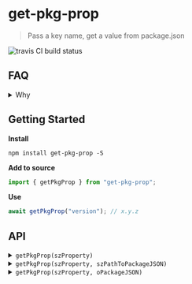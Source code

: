 # get-pkg-prop

> Pass a key name, get a value from package.json

![travis CI build status](https://travis-ci.org/servexyz/get-pkg-prop.svg?branch=master)

## FAQ

<details><summary>Why</summary>

<ul>
<li>Initially motivated by the desire to print package version</li>
<li>Destructuring rocks. <code>const { version } = require('./package.json')</code>. 
<ul> 
<li>Require's caching makes it difficult to use with development. Read more <a href="https://goenning.net/2016/04/14/stop-reading-json-files-with-require/">here </a>
<li>Unfortunately, Webpack throws a critical warning when using dynamic requires in certain circumstances (see <a href="https://github.com/TooTallNate/node-bindings/issues/42">example here</a>). And while there are supposed fixes, I wanted to avoid the cluster altogether since I use webpack in almost every javascript project</li>
</li>
</ul>
<li>
I wanted to have a more diverse API for different situations. 
<ul><li>Module self-testing? Call <code>get-pkg-prop("property")</code> without specifying package. </li>

<li>Testing child-module? Call <code>get-pkg-prop("property", "/sub/path/to/package.json")</code> with package path specified.</li>

<li>Mock testing? Create a mock package JSON object and call it with <code>get-pkg-prop("property", myPkgObj)</code>
</li>
</ul>

</li>
</ul>
</details>

## Getting Started

**Install**

```
npm install get-pkg-prop -S
```

**Add to source**

```js
import { getPkgProp } from "get-pkg-prop";
```

**Use**

```js
await getPkgProp("version"); // x.y.z
```

## API

<details><summary> <code>getPkgProp(szProperty)</code></h4></summary>
<b>Where</b>

- _szProperty_ is the name of the property.

<b>How</b>

- This uses [pkg-up](https://github.com/sindresorhus/pkg-up) to find the closest `package.json`.

<b>Why</b>

- Useful for confirmations when toggling between local linked deps and remote installed deps. I wanted to enable modules to self-report relevant meta info (like their version)

<hr />
  </details>

<details><summary> <code>getPkgProp(szProperty, szPathToPackageJSON)</code></h4></summary>
<b>Where</b>

- _szProperty_ is the name of the property.
- _szPathToPackageJSON_ is the path to either your package.json file or the directory which contains the package.json file.

<b>Why</b>

- Specifying the path allows you to access the package of sub-modules or installed dependencies.

<hr />
</details>

<details><summary> <code>getPkgProp(szProperty, oPackageJSON)</code></h4></summary>
<b>Where</b>

- _szProperty_ is the name of the property.
- _oPackageJSON_ is the JSON object which contains your package

<b>Why</b>

- I added this for mock testing inline package objects.
  <hr />
  </details>
